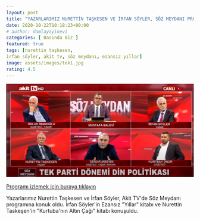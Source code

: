 ```yaml
---
layout: post
title: "YAZARLARIMIZ NURETTİN TAŞKESEN VE İRFAN SÖYLER, SÖZ MEYDANI PROGRAMINA KONUK OLDU"
date: 2020-10-22T10:18:23+00:00
# author: damlayayinevi
categories: [ Basında Biz ]
featured: true
tags: [nurettin taşkesen,
irfan söyler, akit tv, söz meydanı, ezansız yıllar]
image: assets/images/tek1.jpg
rating: 4.5
---
```


![enter image description here](https://github.com/edamla/blog-damlayayinevi/blob/master/assets/images/tek1.jpg)

[Programı izlemek için buraya tıklayın](https://www.youtube.com/watch?v=6YWq3Twr9KU)

Yazarlarımız Nurettin Taşkesen ve İrfan Söyler, Akit TV'de Söz Meydanı programına konuk oldu. İrfan Söyler'in Ezansız "Yıllar" kitabı ve Nurettin Taskeşen'in "Kurtuba'nın Altın Çağı" kitabı konuşuldu.
